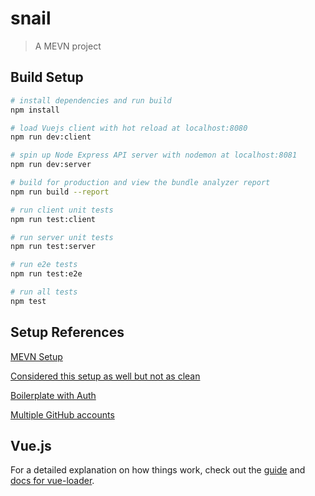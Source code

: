 # snail

> A MEVN project

## Build Setup

``` bash
# install dependencies and run build
npm install

# load Vuejs client with hot reload at localhost:8080
npm run dev:client

# spin up Node Express API server with nodemon at localhost:8081
npm run dev:server

# build for production and view the bundle analyzer report
npm run build --report

# run client unit tests
npm run test:client

# run server unit tests
npm run test:server

# run e2e tests
npm run test:e2e

# run all tests
npm test
```

## Setup References
[MEVN Setup](https://www.djamware.com/post/5a1b779f80aca75eadc12d6e/mongo-express-vue-nodejs-mevn-stack-crud-web-application)

[Considered this setup as well but not as clean](https://medium.com/@anaida07/mevn-stack-application-part-1-3a27b61dcae0)

[Boilerplate with Auth](https://github.com/icebob/vue-express-mongo-boilerplate)

[Multiple GitHub accounts](https://code.tutsplus.com/tutorials/quick-tip-how-to-work-with-github-and-multiple-accounts--net-22574)

## Vue.js
For a detailed explanation on how things work, check out the [guide](http://vuejs-templates.github.io/webpack/) and [docs for vue-loader](http://vuejs.github.io/vue-loader).
